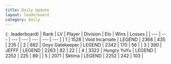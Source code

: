 ```yaml
---
title: Daily Update
layout: leaderboard
category: daily
---
```


{: .leaderboard}
| Rank | LV | Player | Division | Elo | Wins | Losses |
| --- | --- | --- | --- | --- | --- | --- |
| <span data-change="0">1</span> | 1528 | <span title="ID: 366840">Void Incarnate</span> | LEGEND | <span data-change="22">2368</span> | <span data-change="30">435</span> | <span data-change="5">235</span> |
| <span data-change="0">2</span> | 882 | <span title="ID: 402846">Onyx Gatekeeper</span> | LEGEND | <span data-change="0">2342</span> | <span data-change="0">170</span> | <span data-change="0">56</span> |
| <span data-change="1">3</span> | 390 | <span title="ID: 488585">JEFFF</span> | LEGEND | <span data-change="5">2263</span> | <span data-change="13">82</span> | <span data-change="5">22</span> |
| <span data-change="15">4</span> | 3322 | <span title="ID: 164871">Hungry YuYu</span> | LEGEND | <span data-change="42">2252</span> | <span data-change="23">225</span> | <span data-change="9">89</span> |
| <span data-change="-2">5</span> | 2071 | <span title="ID: 353063">Sktima</span> | LEGEND | <span data-change="-44">2252</span> | <span data-change="20">242</span> | <span data-change="13">103</span> |